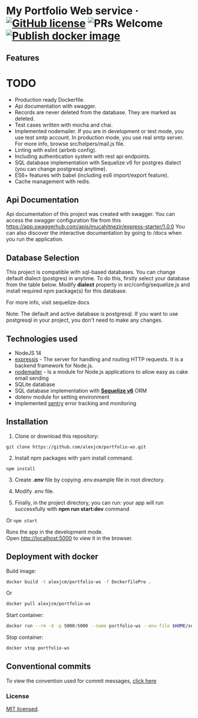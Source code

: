 # My Portfolio Web service &middot; [![GitHub license](https://img.shields.io/badge/license-MIT-blue.svg)](https://github.com/facebook/react/blob/master/LICENSE) ![PRs Welcome](https://img.shields.io/badge/PRs-welcome-brightgreen.svg) [![Publish docker image](https://github.com/alexjcm/portfolio-ws/actions/workflows/publish-docker-image.yml/badge.svg?branch=main)](https://github.com/alexjcm/portfolio-ws/actions/workflows/publish-docker-image.yml)

## Features

# TODO

- Production ready Dockerfile.
- Api documentation with swagger.
- Records are never deleted from the database. They are marked as deleted.
- Test cases written with mocha and chai.
- Implemented nodemailer. If you are in development or test mode, you use test smtp account. In production mode, you use real smtp server. For more info, browse src/helpers/mail.js file.
- Linting with eslint (airbnb config).
- Including authentication system with rest api endpoints.
- SQL database implementation with Sequelize v6 for postgres dialect (you can change postgresql anytime).
- ES6+ features with babel (including es6 import/export feature).
- Cache management with redis.

## Api Documentation

Api documentation of this project was created with swagger. You can access the swagger configuration file from this https://app.swaggerhub.com/apis/mucahitnezir/express-starter/1.0.0
You can also discover the interactive documentation by going to /docs when you run the application.

## Database Selection

This project is compatible with sql-based databases. You can change default dialect (postgres) in anytime. To do this, firstly select your database from the table below. Modify **dialect** property in src/config/sequelize.js and install required npm package(s) for this database.

For more info, visit sequelize docs

Note: The default and active database is postgresql. If you want to use postgresql in your project, you don't need to make any changes.

## Technologies used

- NodeJS 14
- [expressjs](https://github.com/expressjs/express) - The server for handling and routing HTTP requests. It is a backend framework for Node.js.
- [nodemailer](https://github.com/nodemailer/nodemailer) - Is a module for Node.js applications to allow easy as cake email sending
- SQLite database
- SQL database implementation with **[Sequelize v6](https://sequelize.org/docs/v6/)** ORM
- dotenv module for setting environment
- Implemented [sentry](https://sentry.io) error tracking and monitoring

## Installation

1. Clone or download this repository:

```
git clone https://github.com/alexjcm/portfolio-ws.git
```

2.  Install npm packages with yarn install command.

```
npm install
```

3. Create **.env** file by copying .env.example file in root directory.

4. Modify .env file.

5. Finally, in the project directory, you can run: your app will run successfully with **npm run start:dev** command

Or `npm start`

Runs the app in the development mode.\
Open [http://localhost:5000](http://localhost:5000) to view it in the browser.

## Deployment with docker

Build image:

```bash
docker build -t alexjcm/portfolio-ws -f DockerfilePro .
```

Or

```bash
docker pull alexjcm/portfolio-ws
```

Start container:

```bash
docker run --rm -d -p 5000:5000 --name portfolio-ws --env-file $HOME/secrets/.env alexjcm/portfolio-ws
```

Stop container:

```bash
docker stop portfolio-ws
```

## Conventional commits

To view the convention used for commit messages, [click here](https://gist.github.com/alexjcm/6cc0a0a1ed96c85675a9d92706e1099d)

### License

[MIT licensed](./LICENSE).
